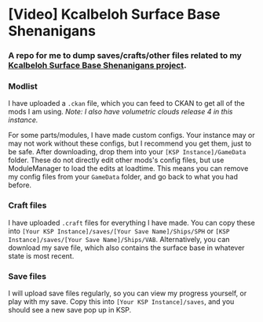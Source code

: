 # [Video] Kcalbeloh Surface Base Shenanigans
### A repo for me to dump saves/crafts/other files related to my [Kcalbeloh Surface Base Shenanigans project](https://www.youtube.com/playlist?list=PLtNxsQsltPqwcInNB2EIN_fjHIs7R37vB).
### Modlist
I have uploaded a `.ckan` file, which you can feed to CKAN to get all of the mods I am using. *Note: I also have volumetric clouds release 4 in this instance.*

For some parts/modules, I have made custom configs. Your instance may or may not work without these configs, but I recommend you get them, just to be safe. After downloading, drop them into your `[KSP Instance]/GameData` folder. These do not directly edit other mods's config files, but use ModuleManager to load the edits at loadtime. This means you can remove my config files from your `GameData` folder, and go back to what you had before.


### Craft files
I have uploaded `.craft` files for everything I have made. You can copy these into `[Your KSP Instance]/saves/[Your Save Name]/Ships/SPH` or `[KSP Instance]/saves/[Your Save Name]/Ships/VAB`. Alternatively, you can download my save file, which also contains the surface base in whatever state is most recent.

### Save files
I will upload save files regularly, so you can view my progress yourself, or play with my save. Copy this into `[Your KSP Instance]/saves`, and you should see a new save pop up in KSP.
